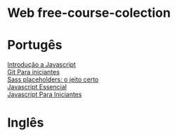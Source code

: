 # Web free-course-colection
<h1>Portugês</h1>
<a href="https://www.youtube.com/watch?v=BXqUH86F-kA&list=PLntvgXM11X6pi7mW0O4ZmfUI1xDSIbmTm">Introdução a Javascript</a></br>
<a href="https://www.udemy.com/course/git-para-iniciantes/">Git Para iniciantes</a></br>
<a href="https://www.udemy.com/course/sass-placeholders-o-jeito-certo//">Sass placeholders: o jeito certo</a></br>
<a href="https://www.youtube.com/watch?v=ipHuSfOYhwA&list=PLInBAd9OZCzxl38aAYdyoMHVg0xCgxrRx">Javascript Essencial</a></br>
<a href="https://www.youtube.com/watch?v=xnWtGNiG2lg&list=PLhSj3UTs2_yVC0iaCGf16glrrfXuiSd0G">Javascript Para Iniciantes</a></br>
<h1>Inglês</h1>




